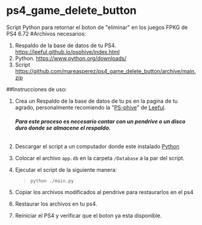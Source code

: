 # ps4_game_delete_button

Script Python para retornar el boton de "eliminar" en los juegos FPKG de PS4 6.72
#Archivos necesarios:
1) Respaldo de la base de datos de tu PS4. https://leeful.github.io/psphive/index.html
2) Python. https://www.python.org/downloads/
3) Script https://github.com/mareasperez/ps4_game_delete_button/archive/main.zip

##Instrucciones de uso:

1) Crea un Respaldo de la base de datos de tu ps en la pagina de tu agrado, personalmente recomiendo la "[PS-phive](https://leeful.github.io/psphive/index.html)" de [Leeful](https://github.com/Leeful).
    ###### __Para este proceso es necesario contar con un pendrive o un disco duro donde se almacene el respaldo.__
   
2) Descargar el script a un computador donde este instalado [Python](https://www.python.org/downloads/)

3) Colocar el archivo `app.db` en la carpeta `/Database` a la par del script.

4) Ejecutar el script de la siguiente manera:
    >`python ./main.py`
5) Copiar los archivos modificados al pendrive para restaurarlos en el ps4
6) Restaurar los archivos en tu ps4.
7) Reiniciar el PS4 y verificar que el boton ya esta disponible.